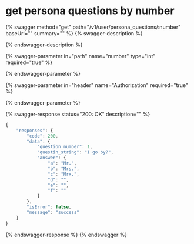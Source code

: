 # get persona questions by number

{% swagger method="get" path="/v1/user/persona_questions/:number" baseUrl="" summary="" %}
{% swagger-description %}

{% endswagger-description %}

{% swagger-parameter in="path" name="number" type="int" required="true" %}

{% endswagger-parameter %}

{% swagger-parameter in="header" name="Authorization" required="true" %}

{% endswagger-parameter %}

{% swagger-response status="200: OK" description="" %}
```javascript
{
    "responses": {
        "code": 200,
        "data": {
            "question_number": 1,
            "questin_string": "I go by?",
            "answer": {
                "a": "Mr.",
                "b": "Mrs.",
                "c": "Mrx.",
                "d": "",
                "e": "",
                "f": ""
            }
        },
        "isError": false,
        "message": "success"
    }
}
```
{% endswagger-response %}
{% endswagger %}
